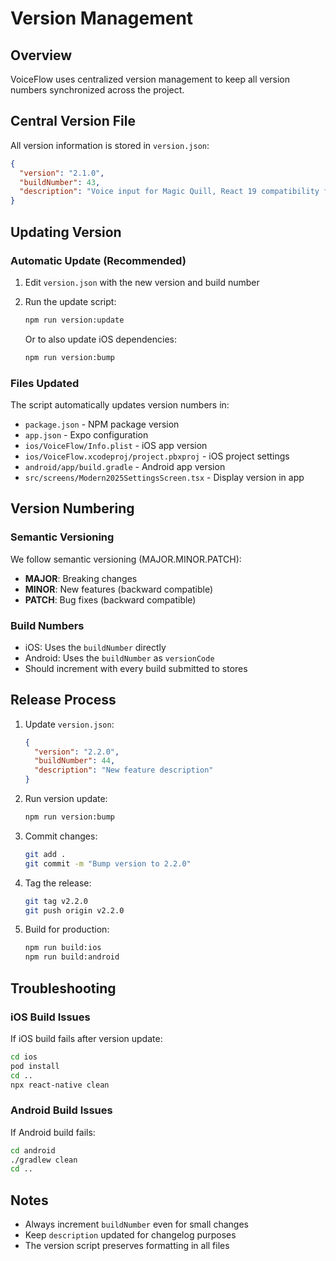 # Version Management

## Overview

VoiceFlow uses centralized version management to keep all version numbers synchronized across the project.

## Central Version File

All version information is stored in `version.json`:

```json
{
  "version": "2.1.0",
  "buildNumber": 43,
  "description": "Voice input for Magic Quill, React 19 compatibility fixes"
}
```

## Updating Version

### Automatic Update (Recommended)

1. Edit `version.json` with the new version and build number
2. Run the update script:

   ```bash
   npm run version:update
   ```

   Or to also update iOS dependencies:

   ```bash
   npm run version:bump
   ```

### Files Updated

The script automatically updates version numbers in:

- `package.json` - NPM package version
- `app.json` - Expo configuration
- `ios/VoiceFlow/Info.plist` - iOS app version
- `ios/VoiceFlow.xcodeproj/project.pbxproj` - iOS project settings
- `android/app/build.gradle` - Android app version
- `src/screens/Modern2025SettingsScreen.tsx` - Display version in app

## Version Numbering

### Semantic Versioning

We follow semantic versioning (MAJOR.MINOR.PATCH):

- **MAJOR**: Breaking changes
- **MINOR**: New features (backward compatible)
- **PATCH**: Bug fixes (backward compatible)

### Build Numbers

- iOS: Uses the `buildNumber` directly
- Android: Uses the `buildNumber` as `versionCode`
- Should increment with every build submitted to stores

## Release Process

1. Update `version.json`:

   ```json
   {
     "version": "2.2.0",
     "buildNumber": 44,
     "description": "New feature description"
   }
   ```

2. Run version update:

   ```bash
   npm run version:bump
   ```

3. Commit changes:

   ```bash
   git add .
   git commit -m "Bump version to 2.2.0"
   ```

4. Tag the release:

   ```bash
   git tag v2.2.0
   git push origin v2.2.0
   ```

5. Build for production:
   ```bash
   npm run build:ios
   npm run build:android
   ```

## Troubleshooting

### iOS Build Issues

If iOS build fails after version update:

```bash
cd ios
pod install
cd ..
npx react-native clean
```

### Android Build Issues

If Android build fails:

```bash
cd android
./gradlew clean
cd ..
```

## Notes

- Always increment `buildNumber` even for small changes
- Keep `description` updated for changelog purposes
- The version script preserves formatting in all files
